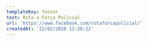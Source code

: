 ```yaml
---
templateKey: footer
text: Rota a Força Policial
url: 'https://www.facebook.com/rotaforcapolicial/'
createdAt: '22/02/2020 12:28:22'
---
```


